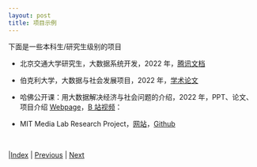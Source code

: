 ```yaml
---
layout: post
title: 项目示例
---
```


下面是一些本科生/研究生级别的项目

- 北京交通大学研究生，大数据系统开发，2022 年，[腾讯文档](https://docs.qq.com/doc/DT3Bsd1loWVVaZlRv)

- 伯克利大学，大数据与社会发展项目，2022 年，[学术论文](https://sites.ischool.berkeley.edu/bdd/calendar-readings/)

- 哈佛公开课：用大数据解决经济与社会问题的介绍，2022 年，PPT、论文、项目介绍 [Webpage](https://www.lianxh.cn/news/db319c50b4d1e.html)，[B 站视频](https://www.bilibili.com/video/BV1w7411i7qu)：

- MIT Media Lab Research Project，[网站](https://www.media.mit.edu/research/?filter=projects)，[Github](https://github.com/mitmedialab)

<br/>

|[Index](./) | [Previous](53-bigdata-project) | [Next](81-conference)
